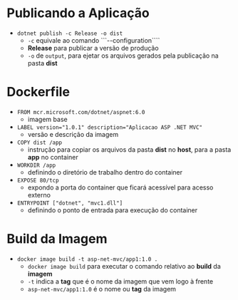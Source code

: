 # Publicando a Aplicação

* ```dotnet publish -c Release -o dist```
  * ```-c``` equivale ao comando ```--configuration````
  * **Release** para publicar a versão de produção
  * ```-o``` de ```output```, para ejetar os arquivos gerados pela publicação na pasta **dist**

# Dockerfile

* ```FROM mcr.microsoft.com/dotnet/aspnet:6.0```
  * imagem base
* ```LABEL version="1.0.1" description="Aplicacao ASP .NET MVC"```
  * versão e descrição da imagem
* ```COPY dist /app```
  * instrução para copiar os arquivos da pasta **dist** no **host**, para a pasta **app** no container
* ```WORKDIR /app```
  * definindo o diretório de trabalho dentro do container
* ```EXPOSE 80/tcp```
  * expondo a porta do container que ficará acessível para acesso externo
* ```ENTRYPOINT ["dotnet", "mvc1.dll"]```
  * definindo o ponto de entrada para execução do container

# Build da Imagem

* ```docker image build -t asp-net-mvc/app1:1.0 .```
  * ```docker image build``` para executar o comando relativo ao **build** da **imagem**
  * ```-t``` indica a **tag** que é o nome da imagem que vem logo à frente
  * ```asp-net-mvc/app1:1.0``` é o nome ou **tag** da imagem